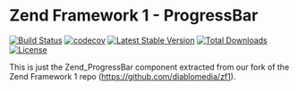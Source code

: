 Zend Framework 1 - ProgressBar
============================
[![Build Status](https://travis-ci.com/diablomedia/zf1-progressbar.svg?branch=master)](https://travis-ci.com/diablomedia/zf1-progressbar)
[![codecov](https://codecov.io/gh/diablomedia/zf1-progressbar/branch/master/graph/badge.svg)](https://codecov.io/gh/diablomedia/zf1-progressbar)
[![Latest Stable Version](https://poser.pugx.org/diablomedia/zendframework1-progressbar/v/stable)](https://packagist.org/packages/diablomedia/zendframework1-progressbar)
[![Total Downloads](https://poser.pugx.org/diablomedia/zendframework1-progressbar/downloads)](https://packagist.org/packages/diablomedia/zendframework1-progressbar)
[![License](https://poser.pugx.org/diablomedia/zendframework1-progressbar/license)](https://packagist.org/packages/diablomedia/zendframework1-progressbar)

This is just the Zend_ProgressBar component extracted from our fork of the Zend Framework 1 repo (https://github.com/diablomedia/zf1).
